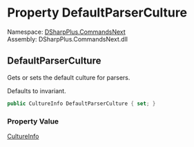# Property DefaultParserCulture

Namespace: [DSharpPlus.CommandsNext](DSharpPlus.CommandsNext.md)  
Assembly: DSharpPlus.CommandsNext.dll

## <a id="DSharpPlus_CommandsNext_CommandsNextConfiguration_DefaultParserCulture"></a>DefaultParserCulture

<p>Gets or sets the default culture for parsers.</p>
<p>Defaults to invariant.</p>

```csharp
public CultureInfo DefaultParserCulture { set; }
```

### Property Value

[CultureInfo](https://learn.microsoft.com/dotnet/api/system.globalization.cultureinfo)

